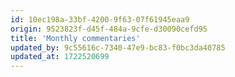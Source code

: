 ```yaml
---
id: 10ec198a-33bf-4200-9f63-07f61945eaa9
origin: 9523823f-d45f-484a-9cfe-d30090cefd95
title: 'Monthly commentaries'
updated_by: 9c55616c-7340-47e9-bc83-f0bc3da40785
updated_at: 1722520699
---
```

